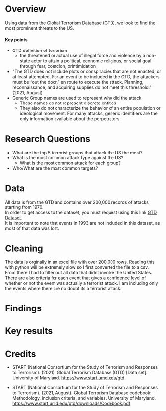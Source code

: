 # Overview

Using data from the Global Terrorism Database (GTD), we look to find the most prominent threats to the US.
<br>

#### Key points

- GTD definition of terrorism
  - the threatened or actual use of illegal force and violence by a non-state actor to attain a political, economic religious, or social goal through fear, coercion, orintimidation
- "The GTD does not include plots or conspiracies that are not enacted, or at least attempted. For an
  event to be included in the GTD, the attackers must be “out the door,” en route to execute the attack.
  Planning, reconnaissance, and acquiring supplies do not meet this threshold." (2021, August)
- Generic Group names are used to represent who did the attack
  - These names do not represent discrete entities
  - They also do not characterize the behavior
    of an entire population or ideological movement. For many attacks, generic identifiers are the
    only information available about the perpetrators.

# Research Questions

- What are the top 5 terrorist groups that attack the US the most?
- What is the most common attack type against the US?
  - What is the most common attack for each group?
- Who/What are the most common targets?

# Data

All data is from the GTD and contains over 200,000 records of attacks starting from 1970. <br>
In order to get access to the dataset, you must request using this link [GTD Dataset](https://www.start.umd.edu/gtd/contact/download).<br>
It is important to note that events in 1993 are not included in this dataset, as most of that data was lost.

# Cleaning

The data is orginally in an excel file with over 200,000 rows. Reading this with python will be extremely slow so I first converted the file to a csv. <br>
From there I had to filter out all data that didnt involve the United States. <br>
There are also criteria for each event that gives a confidence level of whether or not the event was actually a terrorist attack. I am including only the events where there are no doubt its a terrorist attack.

# Findings

# Key results

# Credits

- START (National Consortium for the Study of Terrorism and Responses to Terrorism). (2021). Global
  Terrorism Database (GTD) [Data set]. University of Maryland. https://www.start.umd.edu/gtd

- START (National Consortium for the Study of Terrorism and Responses to Terrorism). (2021, August).
  Global Terrorism Database codebook: Methodology, inclusion criteria, and variables. University of
  Maryland. https://www.start.umd.edu/gtd/downloads/Codebook.pdf
